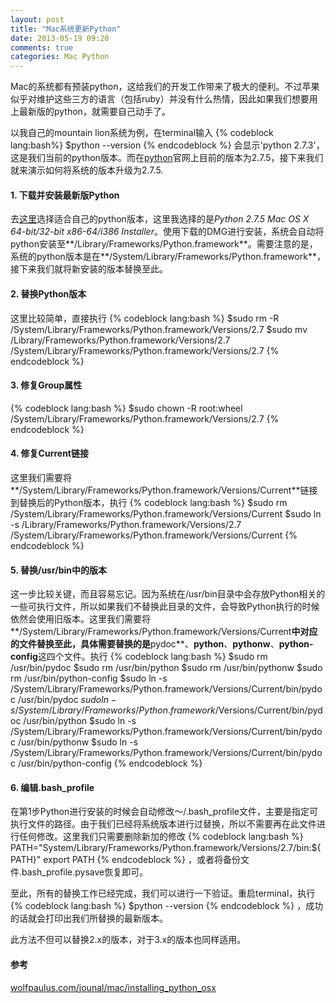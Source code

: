 ```yaml
---
layout: post
title: "Mac系统更新Python"
date: 2013-05-19 09:20
comments: true
categories: Mac Python
---
```

Mac的系统都有预装python，这给我们的开发工作带来了极大的便利。不过苹果似乎对维护这些三方的语言（包括ruby）并没有什么热情，因此如果我们想要用上最新版的python，就需要自己动手了。

以我自己的mountain lion系统为例，在terminal输入
{% codeblock lang:bash%}
$python --version
{% endcodeblock %}
会显示'python 2.7.3'，这是我们当前的python版本。而在[python](http://www.python.org)官网上目前的版本为2.7.5，接下来我们就来演示如何将系统的版本升级为2.7.5.

#### 1. 下载并安装最新版Python
去[这里](http://www.python.org/download)选择适合自己的python版本，这里我选择的是*Python 2.7.5 Mac OS X 64-bit/32-bit x86-64/i386 Installer*。使用下载的DMG进行安装，系统会自动将python安装至**/Library/Frameworks/Python.framework**。需要注意的是，系统的python版本是在**/System/Library/Frameworks/Python.framework**，接下来我们就将新安装的版本替换至此。

#### 2. 替换Python版本
这里比较简单，直接执行
{% codeblock lang:bash %}
$sudo rm -R /System/Library/Frameworks/Python.framework/Versions/2.7
$sudo mv /Library/Frameworks/Python.framework/Versions/2.7 /System/Library/Frameworks/Python.framework/Versions/2.7
{% endcodeblock %}

#### 3. 修复Group属性
{% codeblock lang:bash %}
$sudo chown -R root:wheel /System/Library/Frameworks/Python.framework/Versions/2.7
{% endcodeblock %}

#### 4. 修复Current链接
这里我们需要将**/System/Library/Frameworks/Python.framework/Versions/Current**链接到替换后的Python版本，执行
{% codeblock lang:bash %}
$sudo rm /System/Library/Frameworks/Python.framework/Versions/Current
$sudo ln -s /Library/Frameworks/Python.framework/Versions/2.7 /System/Library/Frameworks/Python.framework/Versions/Current
{% endcodeblock %}

#### 5. 替换/usr/bin中的版本
这一步比较关键，而且容易忘记。因为系统在/usr/bin目录中会存放Python相关的一些可执行文件，所以如果我们不替换此目录的文件，会导致Python执行的时候依然会使用旧版本。这里我们需要将**/System/Library/Frameworks/Python.framework/Versions/Current**中对应的文件替换至此，具体需要替换的是**pydoc**、**python**、**pythonw**、**python-config**这四个文件。执行
{% codeblock lang:bash %}
$sudo rm /usr/bin/pydoc
$sudo rm /usr/bin/python
$sudo rm /usr/bin/pythonw
$sudo rm /usr/bin/python-config
$sudo ln -s /System/Library/Frameworks/Python.framework/Versions/Current/bin/pydoc /usr/bin/pydoc
$sudo ln -s /System/Library/Frameworks/Python.framework/$Versions/Current/bin/pydoc /usr/bin/python
$sudo ln -s /System/Library/Frameworks/Python.framework/Versions/Current/bin/pydoc /usr/bin/pythonw
$sudo ln -s /System/Library/Frameworks/Python.framework/Versions/Current/bin/pydoc /usr/bin/python-config
{% endcodeblock %}

#### 6. 编辑.bash_profile
在第1步Python进行安装的时候会自动修改～/.bash_profile文件，主要是指定可执行文件的路径。由于我们已经将系统版本进行过替换，所以不需要再在此文件进行任何修改。这里我们只需要删除新加的修改
{% codeblock lang:bash %}
PATH="System/Library/Frameworks/Python.framework/Versions/2.7/bin:${PATH}"
export PATH
{% endcodeblock %}
，或者将备份文件.bash_profile.pysave恢复即可。

至此，所有的替换工作已经完成，我们可以进行一下验证。重启terminal，执行
{% codeblock lang:bash %}
$python --version
{% endcodeblock %}
，成功的话就会打印出我们所替换的最新版本。

此方法不但可以替换2.x的版本，对于3.x的版本也同样适用。

#### 参考
[wolfpaulus.com/jounal/mac/installing_python_osx](wolfpaulus.com/jounal/mac/installing_python_osx)